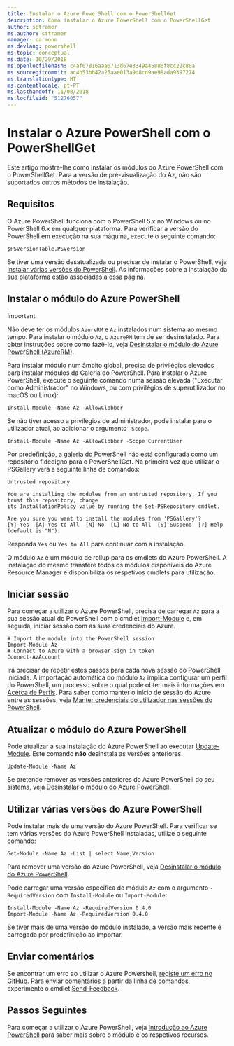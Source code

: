 ```yaml
---
title: Instalar o Azure PowerShell com o PowerShellGet
description: Como instalar o Azure PowerShell com o PowerShellGet
author: sptramer
ms.author: sttramer
manager: carmonm
ms.devlang: powershell
ms.topic: conceptual
ms.date: 10/29/2018
ms.openlocfilehash: c4af07816aaa6713d67e3349a45880f8cc22c80a
ms.sourcegitcommit: ac4b53bb42a25aae013a9d8cd9ae98ada9397274
ms.translationtype: HT
ms.contentlocale: pt-PT
ms.lasthandoff: 11/08/2018
ms.locfileid: "51276057"
---
```

# <a name="install-azure-powershell-with-powershellget"></a>Instalar o Azure PowerShell com o PowerShellGet

Este artigo mostra-lhe como instalar os módulos do Azure PowerShell com o PowerShellGet. Para a versão de pré-visualização do Az, não são suportados outros métodos de instalação. 

## <a name="requirements"></a>Requisitos

O Azure PowerShell funciona com o PowerShell 5.x no Windows ou no PowerShell 6.x em qualquer plataforma. Para verificar a versão do PowerShell em execução na sua máquina, execute o seguinte comando:

```powershell-interactive
$PSVersionTable.PSVersion
```

Se tiver uma versão desatualizada ou precisar de instalar o PowerShell, veja [Instalar várias versões do PowerShell](https://docs.microsoft.com/en-us/powershell/scripting/setup/installing-powershell?view=powershell-6). As informações sobre a instalação da sua plataforma estão associadas a essa página.

## <a name="install-the-azure-powershell-module"></a>Instalar o módulo do Azure PowerShell

> [!IMPORTANT]
>
> Não deve ter os módulos `AzureRM` e `Az` instalados num sistema ao mesmo tempo. Para instalar o módulo `Az`, o `AzureRM` tem de ser desinstalado. Para obter instruções sobre como fazê-lo, veja [Desinstalar o módulo do Azure PowerShell (AzureRM)](uninstall-azurerm-ps.md).

Para instalar módulo num âmbito global, precisa de privilégios elevados para instalar módulos da Galeria do PowerShell. Para instalar o Azure PowerShell, execute o seguinte comando numa sessão elevada ("Executar como Administrador" no Windows, ou com privilégios de superutilizador no macOS ou Linux):

```powershell-interactive
Install-Module -Name Az -AllowClobber
```

Se não tiver acesso a privilégios de administrador, pode instalar para o utilizador atual, ao adicionar o argumento `-Scope`.

```powershell-interactive
Install-Module -Name Az -AllowClobber -Scope CurrentUser
```

Por predefinição, a galeria do PowerShell não está configurada como um repositório fidedigno para o PowerShellGet. Na primeira vez que utilizar o PSGallery verá a seguinte linha de comandos:

```output
Untrusted repository

You are installing the modules from an untrusted repository. If you trust this repository, change
its InstallationPolicy value by running the Set-PSRepository cmdlet.

Are you sure you want to install the modules from 'PSGallery'?
[Y] Yes  [A] Yes to All  [N] No  [L] No to All  [S] Suspend  [?] Help (default is "N"):
```

Responda `Yes` ou `Yes to All` para continuar com a instalação.

O módulo `Az` é um módulo de rollup para os cmdlets do Azure PowerShell. A instalação do mesmo transfere todos os módulos disponíveis do Azure Resource Manager e disponibiliza os respetivos cmdlets para utilização.

## <a name="sign-in"></a>Iniciar sessão

Para começar a utilizar o Azure PowerShell, precisa de carregar `Az` para a sua sessão atual do PowerShell com o cmdlet [Import-Module](/powershell/module/Microsoft.PowerShell.Core/Import-Module) e, em seguida, iniciar sessão com as suas credenciais do Azure.

```powershell-interactive
# Import the module into the PowerShell session
Import-Module Az
# Connect to Azure with a browser sign in token
Connect-AzAccount
```

Irá precisar de repetir estes passos para cada nova sessão do PowerShell iniciada. A importação automática do módulo `Az` implica configurar um perfil do PowerShell, um processo sobre o qual pode obter mais informações em [Acerca de Perfis](/powershell/module/microsoft.powershell.core/about/about_profiles).
Para saber como manter o início de sessão do Azure entre as sessões, veja [Manter credenciais do utilizador nas sessões do PowerShell](context-persistence.md).

## <a name="update-the-azure-powershell-module"></a>Atualizar o módulo do Azure PowerShell

Pode atualizar a sua instalação do Azure PowerShell ao executar [Update-Module](/powershell/module/powershellget/update-module). Este comando __não__ desinstala as versões anteriores.

```powershell-interactive
Update-Module -Name Az
```

Se pretende remover as versões anteriores do Azure PowerShell do seu sistema, veja [Desinstalar o módulo do Azure PowerShell](uninstall-azurerm-ps.md).

## <a name="use-multiple-versions-of-azure-powershell"></a>Utilizar várias versões do Azure PowerShell

Pode instalar mais de uma versão do Azure PowerShell. Para verificar se tem várias versões do Azure PowerShell instaladas, utilize o seguinte comando:

```powershell-interactive
Get-Module -Name Az -List | select Name,Version
```

Para remover uma versão do Azure PowerShell, veja [Desinstalar o módulo do Azure PowerShell](uninstall-azurerm-ps.md).

Pode carregar uma versão específica do módulo `Az` com o argumento `-RequiredVersion` com `Install-Module` ou `Import-Module`:

```powershell-interactive
Install-Module -Name Az -RequiredVersion 0.4.0
Import-Module -Name Az -RequiredVersion 0.4.0
```

Se tiver mais de uma versão do módulo instalado, a versão mais recente é carregada por predefinição ao importar.

## <a name="provide-feedback"></a>Enviar comentários

Se encontrar um erro ao utilizar o Azure Powershell, [registe um erro no GitHub](https://github.com/Azure/azure-powershell/issues).
Para enviar comentários a partir da linha de comandos, experimente o cmdlet [Send-Feedback](/powershell/module/az.profile/send-feedback).

## <a name="next-steps"></a>Passos Seguintes

Para começar a utilizar o Azure PowerShell, veja [Introdução ao Azure PowerShell](get-started-azureps.md) para saber mais sobre o módulo e os respetivos recursos.